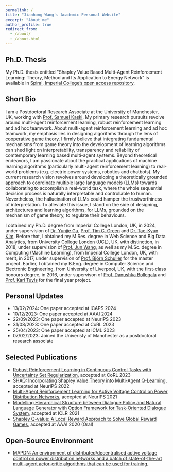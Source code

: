 ```yaml
---
permalink: /
title: "Jianhong Wang's Academic Personal Website"
excerpt: "About me"
author_profile: true
redirect_from: 
  - /about/
  - /about.html
---
```


Ph.D. Thesis
-----
My Ph.D. thesis entitled "Shapley Value Based Multi-Agent Reinforcement Learning: Theory, Method and Its Application to Energy Network" is available in [Spiral, Imperial College’s open access repository](https://spiral.imperial.ac.uk/handle/10044/1/109306).

Short Bio
-----
I am a Postdoctoral Research Associate at the University of Manchester, UK, working with [Prof. Samuel Kaski](https://scholar.google.com/citations?user=uF6H9jMAAAAJ&hl=en). My primary research pursuits revolve around multi-agent reinforcement learning, robust reinforcement learning and ad hoc teamwork. About multi-agent reinforcement learning and ad hoc teamwork, my emphasis lies in designing algorithms through the lens of [cooperative game theory](https://en.wikipedia.org/wiki/Cooperative_game_theory). I firmly believe that integrating fundamental mechanisms from game theory into the development of learning algorithms can shed light on interpretability, transparency and reliability of comtemporary learning based multi-agent systems. Beyond theoretical endeavors, I am passionate about the practical applications of machine learning algorithms (particularly multi-agent reinforcement learning) to real-world problems (e.g. electric power systems, robotics and chatbots). My current research vision revolves around developing a theoretically grounded approach to coordinate multiple large language models (LLMs) towards collaborating to accomplish a real-world task, where the whole sequential decision process is naturally interpretable and controllable to human. Nevertheless, the hallucination of LLMs could hamper the trustworthiness of interpretation. To alleviate this issue, I stand on the side of designing, architectures and learning algorithms, for LLMs, grounded on the mechanism of game theory, to regulate their behaviours.

I obtained my Ph.D. degree from Imperial College London, UK, in 2024, under supervision of [Dr. Yunjie Gu](https://scholar.google.co.uk/citations?user=NyTj-m8AAAAJ&hl=en), [Prof. Tim C. Green](https://scholar.google.co.uk/citations?user=PWvm-uEAAAAJ&hl=en) and [Dr. Tae-Kyun Kim](https://scholar.google.co.uk/citations?user=j2WcLecAAAAJ&hl=en). Before that, I obtained my M.Res. degree in Web Science and Big Data Analytics, from University College London (UCL), UK, with distinction, in 2018, under supervision of [Prof. Jun Wang](https://scholar.google.co.uk/citations?user=wIE1tY4AAAAJ&hl=en), as well as my M.Sc. degree in Computing (Machine Learning), from Imperial College London, UK, with merit, in 2017, under supervision of [Prof. Björn Schuller](https://scholar.google.com/citations?user=TxKNCSoAAAAJ&hl=en) for the master project. Earlier, I obtained my B.Eng. degree in Computer Science and Electronic Engineering, from University of Liverpool, UK, with the first-class honours degree, in 2016, under supervison of [Prof. Danushka Bollegala](https://scholar.google.com/citations?user=kLqCYLMAAAAJ&hl=en) and [Prof. Karl Tuyls](https://scholar.google.com/citations?user=cxRqeVwAAAAJ&hl=en) for the final year project.

Personal Updates
-----
- 13/02/2024: One paper accepted at ICAPS 2024
- 10/12/2023: One paper accepted at AAAI 2024
- 22/09/2023: One paper accepted at NeurIPS 2023
- 31/08/2023: One paper accepted at CoRL 2023
- 25/04/2023: One paper accepted at ICML 2023
- 07/02/2023: Joined the Univeristy of Manchester as a postdoctoral research associate

Selected Publications
-----
- [Robust Reinforcement Learning in Continuous Control Tasks with Uncertainty Set Regularization](https://arxiv.org/abs/2207.02016), accepted at CoRL 2023
- [SHAQ: Incorporating Shapley Value Theory into Multi-Agent Q-Learning](https://arxiv.org/abs/2105.15013), accepted at NeurIPS 2022
- [Multi-Agent Reinforcement Learning for Active Voltage Control on Power Distribution Networks](https://arxiv.org/abs/2110.14300), accepted at NeurIPS 2021
- [Modelling Hierarchical Structure between Dialogue Policy and Natural Language Generator with Option Framework for Task-Oriented Dialogue System](https://arxiv.org/abs/2006.06814), accepted at ICLR 2021
- [Shapley Q-value: A Local Reward Approach to Solve Global Reward Games](https://arxiv.org/abs/1907.05707), accepted at AAAI 2020 (Oral)

Open-Source Environment
-----
- [MAPDN: An environment of distributed/decentralised active voltage control on power distribution networks and a batch of state-of-the-art multi-agent actor-critic algorithms that can be used for training.](https://github.com/Future-Power-Networks/MAPDN)
